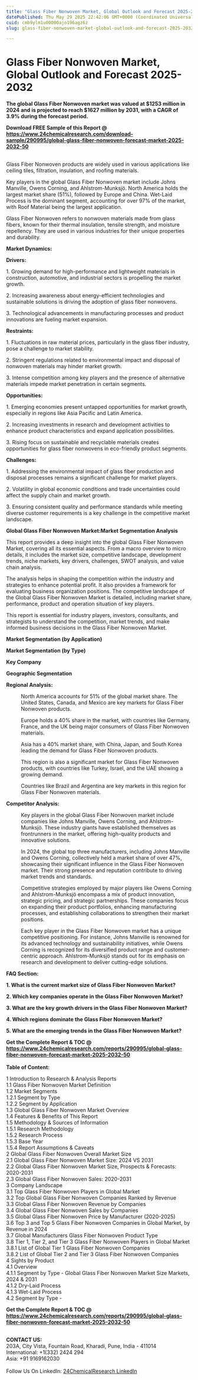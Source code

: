 ```yaml
---
title: "Glass Fiber Nonwoven Market, Global Outlook and Forecast 2025-2032"
datePublished: Thu May 29 2025 22:42:06 GMT+0000 (Coordinated Universal Time)
cuid: cmb9ylm1u00000ajo196agz6z
slug: glass-fiber-nonwoven-market-global-outlook-and-forecast-2025-2032

---
```


# Glass Fiber Nonwoven Market, Global Outlook and Forecast 2025-2032

<p>
</p><p><strong>The global Glass Fiber Nonwoven market was valued at $1253 million in 2024 and is projected to reach $1627 million by 2031, with a CAGR of 3.9% during the forecast period.</strong></p><p>
</p><div><b>Download FREE Sample of this Report @ 
            <a href="https://www.24chemicalresearch.com/download-sample/290995/global-glass-fiber-nonwoven-forecast-market-2025-2032-50">
            https://www.24chemicalresearch.com/download-sample/290995/global-glass-fiber-nonwoven-forecast-market-2025-2032-50</a></b></div><br><p>Glass Fiber Nonwoven products are widely used in various applications like ceiling tiles, filtration, insulation, and roofing materials.</p><p>
</p><p>Key players in the global Glass Fiber Nonwoven market include Johns Manville, Owens Corning, and Ahlstrom-Munksjö. North America holds the largest market share (51%), followed by Europe and China. Wet-Laid Process is the dominant segment, accounting for over 97% of the market, with Roof Material being the largest application.</p><p>
</p><p>Glass Fiber Nonwoven refers to nonwoven materials made from glass fibers, known for their thermal insulation, tensile strength, and moisture repellency. They are used in various industries for their unique properties and durability.</p><p>
<strong>Market Dynamics:</strong></p><p>
<strong>Drivers:</strong></p><p>
</p><p>1. Growing demand for high-performance and lightweight materials in construction, automotive, and industrial sectors is propelling the market growth.</p><p>
</p><p>2. Increasing awareness about energy-efficient technologies and sustainable solutions is driving the adoption of glass fiber nonwovens.</p><p>
</p><p>3. Technological advancements in manufacturing processes and product innovations are fueling market expansion.</p><p>
<strong>Restraints:</strong></p><p>
</p><p>1. Fluctuations in raw material prices, particularly in the glass fiber industry, pose a challenge to market stability.</p><p>
</p><p>2. Stringent regulations related to environmental impact and disposal of nonwoven materials may hinder market growth.</p><p>
</p><p>3. Intense competition among key players and the presence of alternative materials impede market penetration in certain segments.</p><p>
<strong>Opportunities:</strong></p><p>
</p><p>1. Emerging economies present untapped opportunities for market growth, especially in regions like Asia Pacific and Latin America.</p><p>
</p><p>2. Increasing investments in research and development activities to enhance product characteristics and expand application possibilities.</p><p>
</p><p>3. Rising focus on sustainable and recyclable materials creates opportunities for glass fiber nonwovens in eco-friendly product segments.</p><p>
<strong>Challenges:</strong></p><p>
</p><p>1. Addressing the environmental impact of glass fiber production and disposal processes remains a significant challenge for market players.</p><p>
</p><p>2. Volatility in global economic conditions and trade uncertainties could affect the supply chain and market growth.</p><p>
</p><p>3. Ensuring consistent quality and performance standards while meeting diverse customer requirements is a key challenge in the competitive market landscape.</p><p>
<strong>Global Glass Fiber Nonwoven Market:Market Segmentation Analysis</strong></p><p>
</p><p>This report provides a deep insight into the global Glass Fiber Nonwoven Market, covering all its essential aspects. From a macro overview to micro details, it includes the market size, competitive landscape, development trends, niche markets, key drivers, challenges, SWOT analysis, and value chain analysis.</p><p>
</p><p>The analysis helps in shaping the competition within the industry and strategies to enhance potential profit. It also provides a framework for evaluating business organization positions. The competitive landscape of the Global Glass Fiber Nonwoven Market is detailed, including market share, performance, product and operation situation of key players.</p><p>
</p><p>This report is essential for industry players, investors, consultants, and strategists to understand the competition, market trends, and make informed business decisions in the Glass Fiber Nonwoven Market.</p><p>
<strong>Market Segmentation (by Application)</strong></p><p>
</p><p>
<strong>Market Segmentation (by Type)</strong></p><p>
</p><p>
<strong>Key Company</strong></p><p>
</p><p>
<strong>Geographic Segmentation</strong></p><p>
</p><p>
	</p><p>
</p><p>
<strong>Regional Analysis:</strong></p><p>
</p><p>
</p><p style="margin-left:40px">North America accounts for 51% of the global market share. The United States, Canada, and Mexico are key markets for Glass Fiber Nonwoven products.</p><p>
</p><p>
</p><p style="margin-left:40px">Europe holds a 40% share in the market, with countries like Germany, France, and the UK being major consumers of Glass Fiber Nonwoven materials.</p><p>
</p><p>
</p><p style="margin-left:40px">Asia has a 40% market share, with China, Japan, and South Korea leading the demand for Glass Fiber Nonwoven products.</p><p>
</p><p>
</p><p style="margin-left:40px">This region is also a significant market for Glass Fiber Nonwoven products, with countries like Turkey, Israel, and the UAE showing a growing demand.</p><p>
</p><p>
</p><p style="margin-left:40px">Countries like Brazil and Argentina are key markets in this region for Glass Fiber Nonwoven materials.</p><p>
<strong>Competitor Analysis:</strong></p><p>
</p><p>
</p><p style="margin-left:40px">Key players in the global Glass Fiber Nonwoven market include companies like Johns Manville, Owens Corning, and Ahlstrom-Munksjö. These industry giants have established themselves as frontrunners in the market, offering high-quality products and innovative solutions.</p><p>
</p><p>
</p><p style="margin-left:40px">In 2024, the global top three manufacturers, including Johns Manville and Owens Corning, collectively held a market share of over 47%, showcasing their significant influence in the Glass Fiber Nonwoven market. Their strong presence and reputation contribute to driving market trends and standards.</p><p>
</p><p>
</p><p style="margin-left:40px">Competitive strategies employed by major players like Owens Corning and Ahlstrom-Munksjö encompass a mix of product innovation, strategic pricing, and strategic partnerships. These companies focus on expanding their product portfolios, enhancing manufacturing processes, and establishing collaborations to strengthen their market positions.</p><p>
</p><p>
</p><p style="margin-left:40px">Each key player in the Glass Fiber Nonwoven market has a unique competitive positioning. For instance, Johns Manville is renowned for its advanced technology and sustainability initiatives, while Owens Corning is recognized for its diversified product range and customer-centric approach. Ahlstrom-Munksjö stands out for its emphasis on research and development to deliver cutting-edge solutions.</p><p>
<strong>FAQ Section:</strong></p><p>
</p><p><strong>1. What is the current market size of Glass Fiber Nonwoven Market?</strong></p><p>
</p><p>
</p><p><strong>2. Which key companies operate in the Glass Fiber Nonwoven Market?</strong></p><p>
</p><p>
</p><p><strong>3. What are the key growth drivers in the Glass Fiber Nonwoven Market?</strong></p><p>
</p><p>
</p><p><strong>4. Which regions dominate the Glass Fiber Nonwoven Market?</strong></p><p>
</p><p>
</p><p><strong>5. What are the emerging trends in the Glass Fiber Nonwoven Market?</strong></p><p>
</p><p>
</p><p></p>

<div><b>Get the Complete Report & TOC @ 
            <a href="https://www.24chemicalresearch.com/reports/290995/global-glass-fiber-nonwoven-forecast-market-2025-2032-50">
            https://www.24chemicalresearch.com/reports/290995/global-glass-fiber-nonwoven-forecast-market-2025-2032-50</a></b></div><br>
            <b>Table of Content:</b><p>1 Introduction to Research & Analysis Reports<br />
 1.1 Glass Fiber Nonwoven Market Definition<br />
 1.2 Market Segments<br />
 1.2.1 Segment by Type<br />
 1.2.2 Segment by Application<br />
 1.3 Global Glass Fiber Nonwoven Market Overview<br />
 1.4 Features & Benefits of This Report<br />
 1.5 Methodology & Sources of Information<br />
 1.5.1 Research Methodology<br />
 1.5.2 Research Process<br />
 1.5.3 Base Year<br />
 1.5.4 Report Assumptions & Caveats<br />
2 Global Glass Fiber Nonwoven Overall Market Size<br />
 2.1 Global Glass Fiber Nonwoven Market Size: 2024 VS 2031<br />
 2.2 Global Glass Fiber Nonwoven Market Size, Prospects & Forecasts: 2020-2031<br />
 2.3 Global Glass Fiber Nonwoven Sales: 2020-2031<br />
3 Company Landscape<br />
 3.1 Top Glass Fiber Nonwoven Players in Global Market<br />
 3.2 Top Global Glass Fiber Nonwoven Companies Ranked by Revenue<br />
 3.3 Global Glass Fiber Nonwoven Revenue by Companies<br />
 3.4 Global Glass Fiber Nonwoven Sales by Companies<br />
 3.5 Global Glass Fiber Nonwoven Price by Manufacturer (2020-2025)<br />
 3.6 Top 3 and Top 5 Glass Fiber Nonwoven Companies in Global Market, by Revenue in 2024<br />
 3.7 Global Manufacturers Glass Fiber Nonwoven Product Type<br />
 3.8 Tier 1, Tier 2, and Tier 3 Glass Fiber Nonwoven Players in Global Market<br />
 3.8.1 List of Global Tier 1 Glass Fiber Nonwoven Companies<br />
 3.8.2 List of Global Tier 2 and Tier 3 Glass Fiber Nonwoven Companies<br />
4 Sights by Product<br />
 4.1 Overview<br />
 4.1.1 Segment by Type - Global Glass Fiber Nonwoven Market Size Markets, 2024 & 2031<br />
 4.1.2 Dry-Laid Process<br />
 4.1.3 Wet-Laid Process<br />
 4.2 Segment by Type - </p>

<div><b>Get the Complete Report & TOC @ 
            <a href="https://www.24chemicalresearch.com/reports/290995/global-glass-fiber-nonwoven-forecast-market-2025-2032-50">
            https://www.24chemicalresearch.com/reports/290995/global-glass-fiber-nonwoven-forecast-market-2025-2032-50</a></b></div><br>

<b>CONTACT US:</b><br>
            203A, City Vista, Fountain Road, Kharadi, Pune, India - 411014<br>
            International: +1(332) 2424 294<br>
            Asia: +91 9169162030 <br><br>
            Follow Us On LinkedIn: <a href="https://www.linkedin.com/company/24chemicalresearch/">24ChemicalResearch LinkedIn</a>
